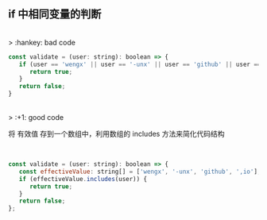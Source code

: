 ## if 中相同变量的判断

<br>
> :hankey: bad code

```javascript
const validate = (user: string): boolean => {
   if (user == 'wengx' || user == '-unx' || user == 'github' || user == '.io' ···) {
      return true;
   }
   return false;
}
```

<br>
> :+1: good code

将 有效值 存到一个数组中，利用数组的 includes 方法来简化代码结构

<br>

```javascript
const validate = (user: string): boolean => {
   const effectiveValue: string[] = ['wengx', '-unx', 'github', ',io'];
   if (effectiveValue.includes(user)) {
      return true;
   }
   return false;
};
```
